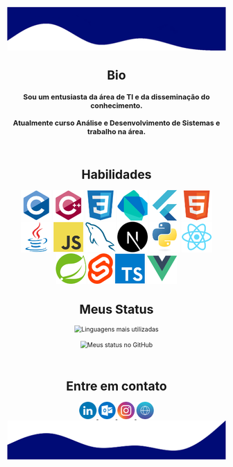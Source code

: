 <html>
   <body>
   <a href="#">
      <img align="center" src="./assets/top.png" alt="My Github Stats">
   </a>

   <h1 align="center">Bio</h1>
   <h3 align="center">
      Sou um entusiasta da área de TI e da disseminação do conhecimento.
      <br /><br />
      Atualmente curso Análise e Desenvolvimento de Sistemas e trabalho na área.
   </h3>
   <br />

   <div align="center" style="display:inline-block">
      <h1>Habilidades</h1>
      <img height="70" title="C" src="./assets/c.svg">
      <img height="70" title="C++" src="./assets/cpp.svg">    
      <img height="70" title="CSS3" src="./assets/css.svg"> 
      <img height="70" title="Dart" src="./assets/dart.svg"> 
      <img height="70" title="Flutter" src="./assets/flutter.svg"> 
      <img height="70" title="HTML5" src="./assets/html.svg"> 
      <img height="70" title="Java" src="./assets/java.svg"> 
      <img height="70" title="JavaScript" src="./assets/js.svg">
      <img height="70" title="MySQL" src="./assets/mysql.svg">
      <img height="70" title="Next.js" src="./assets/next.svg">
      <img height="70" title="Python" src="./assets/python.svg">
      <img height="70" title="React" src="./assets/react.svg">
      <img height="70" title="Spring Boot" src="./assets/spring.svg">
      <img height="70" title="Svelte" src="./assets/svelte.svg"> 
      <img height="70" title="TypeScript" src="./assets/typescript.svg">
      <img height="70" title="Vue.js" src="./assets/vue.svg">
   </div>
   <br />

   <div align="center">
      <h1>Meus Status</h1>
      <img align="center" src="https://github-readme-stats-alpha-ashen.vercel.app/api/top-langs/?username=heltonricardo&langs_count=10&layout=compact&theme=algolia" alt="Linguagens mais utilizadas">
      <br /><br />
      <img align="center" src="https://github-readme-stats-alpha-ashen.vercel.app/api?username=heltonricardo&count_private=true&show_icons=true&hide=issues&theme=algolia" alt="Meus status no GitHub">
      </p>
   </div>

   <br />

   <h1 align="center">Entre em contato</h1>
   <div align="center">
      <a target="_blank" href="https://www.linkedin.com/in/heltonricardo/">
         <img src="./assets/linkedin.svg" width="40" height="40"/>
      </a>
      <a target="_blank" href="mailto:helton_ricardo13@hotmail.com">
         <img src="./assets/outlook.svg" width="40" height="40"/>
      </a>
      <a target="_blank" href="https://www.instagram.com/helton.x/">
         <img src="./assets/instagram.svg" width="40" height="40"/>
      </a>
      <a target="_blank" href="https://heltonricardo.github.io/">
         <img src="./assets/website.svg" width="40" height="40"/>
      </a>
   </div>

   <a href="#">
      <img align="center" src="./assets/bottom.png" alt="My Github Stats">
   </a>
   </body>
</html>
